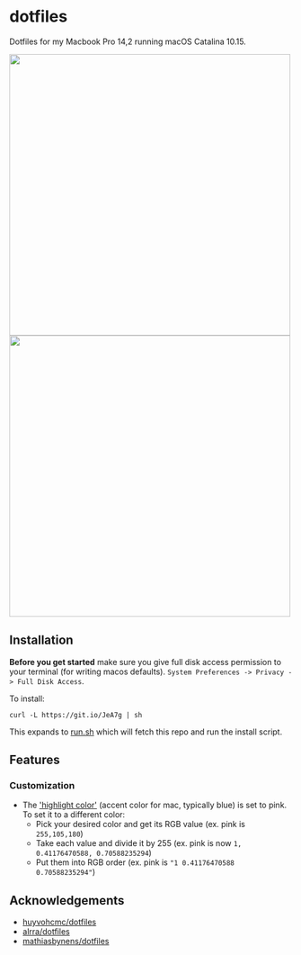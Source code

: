 # dotfiles

Dotfiles for my Macbook Pro 14,2 running macOS Catalina 10.15.

<p float="left">
    <img src="https://user-images.githubusercontent.com/15176096/71632895-ff0d0980-2bde-11ea-966f-65e5d564361f.png" width="500" />
    <img src="https://user-images.githubusercontent.com/15176096/71633424-2f09dc00-2be2-11ea-9c15-a4f492b7ea68.png" width="500" />
</p>

## Installation

**Before you get started** make sure you give full disk access permission to your terminal (for writing macos defaults). `System Preferences -> Privacy -> Full Disk Access`.

To install:

`curl -L https://git.io/JeA7g | sh`

This expands to [run.sh](https://github.com/gretzky/dotfiles/blob/master/run.sh) which will fetch this repo and run the install script.

## Features

### Customization

-   The ['highlight color'](https://github.com/gretzky/dotfiles/blob/ad8580a0898c416528cc44e451cc36044d4c299a/macos/.macos#L22-L23) (accent color for mac, typically blue) is set to pink. To set it to a different color:
    -   Pick your desired color and get its RGB value (ex. pink is `255,105,180`)
    -   Take each value and divide it by 255 (ex. pink is now `1, 0.41176470588, 0.70588235294`)
    -   Put them into RGB order (ex. pink is `"1 0.41176470588 0.70588235294"`)

## Acknowledgements

-   [huyvohcmc/dotfiles](https://github.com/huyvohcmc/dotfiles)
-   [alrra/dotfiles](https://github.com/alrra/dotfiles)
-   [mathiasbynens/dotfiles](https://github.com/mathiasbynens/dotfiles)
